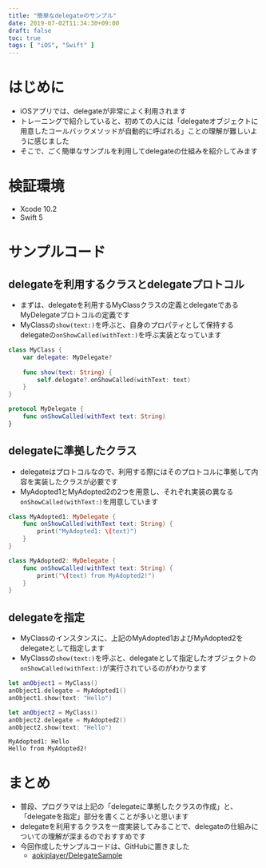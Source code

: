 ```yaml
---
title: "簡単なdelegateのサンプル"
date: 2019-07-02T11:34:30+09:00
draft: false
toc: true
tags: [ "iOS", "Swift" ]
---
```


# はじめに
- iOSアプリでは、delegateが非常によく利用されます
- トレーニングで紹介していると、初めての人には「delegateオブジェクトに用意したコールバックメソッドが自動的に呼ばれる」ことの理解が難しいように感じました
- そこで、ごく簡単なサンプルを利用してdelegateの仕組みを紹介してみます

# 検証環境
- Xcode 10.2
- Swift 5

# サンプルコード
## delegateを利用するクラスとdelegateプロトコル
- まずは、delegateを利用するMyClassクラスの定義とdelegateであるMyDelegateプロトコルの定義です
- MyClassの`show(text:)`を呼ぶと、自身のプロパティとして保持するdelegateの`onShowCalled(withText:)`を呼ぶ実装となっています

```swift
class MyClass {
    var delegate: MyDelegate?
    
    func show(text: String) {
        self.delegate?.onShowCalled(withText: text)
    }
}

protocol MyDelegate {
    func onShowCalled(withText text: String)
}
```

## delegateに準拠したクラス
- delegateはプロトコルなので、利用する際にはそのプロトコルに準拠して内容を実装したクラスが必要です
- MyAdopted1とMyAdopted2の2つを用意し、それぞれ実装の異なる`onShowCalled(withText:)`を用意しています

```swift
class MyAdopted1: MyDelegate {
    func onShowCalled(withText text: String) {
        print("MyAdopted1: \(text)")
    }
}

class MyAdopted2: MyDelegate {
    func onShowCalled(withText text: String) {
        print("\(text) from MyAdopted2!")
    }
}
```

## delegateを指定
- MyClassのインスタンスに、上記のMyAdopted1およびMyAdopted2をdelegateとして指定します
- MyClassの`show(text:)`を呼ぶと、delegateとして指定したオブジェクトの`onShowCalled(withText:)`が実行されているのがわかります

```swift
let anObject1 = MyClass()
anObject1.delegate = MyAdopted1()
anObject1.show(text: "Hello")

let anObject2 = MyClass()
anObject2.delegate = MyAdopted2()
anObject2.show(text: "Hello")
```

```terminal
MyAdopted1: Hello
Hello from MyAdopted2!
```

# まとめ
- 普段、プログラマは上記の「delegateに準拠したクラスの作成」と、「delegateを指定」部分を書くことが多いと思います
- delegateを利用するクラスを一度実装してみることで、delegateの仕組みについての理解が深まるのでおすすめです
- 今回作成したサンプルコードは、GitHubに置きました
    - [aokiplayer/DelegateSample](https://github.com/aokiplayer/DelegateSample)
